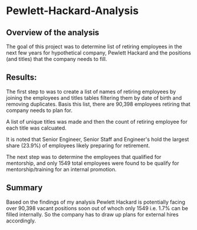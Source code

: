 # Pewlett-Hackard-Analysis

## Overview of the analysis
The goal of this project was to determine list of retiring employees in the next few years for hypothetical company, Pewlett Hackard 
and the positions (and titles) that the company needs to fill. 

## Results:

The first step to was to create a list of names of retiring employees by joining the employees and titles tables 
filtering them by date of birth and removing duplicates. Basis this list, there are 90,398 employees retiring that company needs to plan for.



A list of unique titles was made and then the count of retiring employee for each title was calcuated.




It is noted that Senior Engineer, Senior Staff and Engineer's hold the largest share (23.9%) of employees likely preparing for retirement.


The next step was to determine the employees that qualified for mentorship, and only 1549 total employees were found to be
qualify for mentorship/training for an internal promotion.



## Summary
Based on the findings of my analysis Pewlett Hackard is potentially facing over 90,398 vacant positions soon out of whoch only 1549 i.e. 1.7% can be filled internally.
So the company has to draw up plans for external hires accordingly. 


